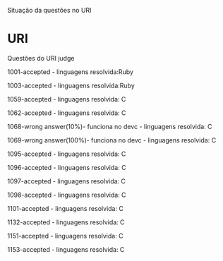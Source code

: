 Situação da questões no URI
# URI
Questões do URI judge

1001-accepted - linguagens resolvida:Ruby

1003-accepted - linguagens resolvida:Ruby

1059-accepted - linguagens resolvida: C

1062-accepted - linguagens resolvida: C

1068-wrong answer(10%)- funciona no devc  - linguagens resolvida: C

1069-wrong answer(100%)- funciona no devc  - linguagens resolvida: C

1095-accepted  - linguagens resolvida: C

1096-accepted  - linguagens resolvida: C

1097-accepted  - linguagens resolvida: C

1098-accepted  - linguagens resolvida: C

1101-accepted  - linguagens resolvida: C

1132-accepted  - linguagens resolvida: C

1151-accepted  - linguagens resolvida: C

1153-accepted  - linguagens resolvida: C
